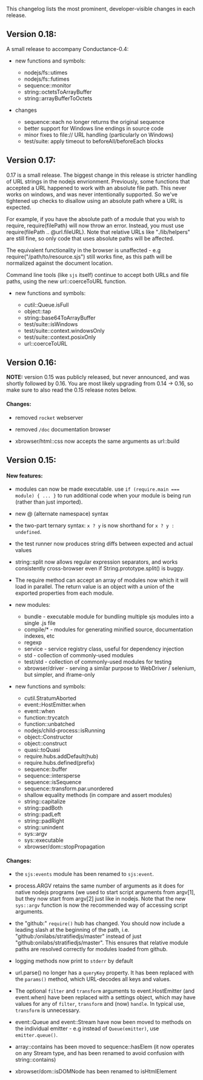 This changelog lists the most prominent, developer-visible changes in each release.

## Version 0.18:

A small release to accompany Conductance-0.4:

 * new functions and symbols:

    * nodejs/fs::utimes
    * nodejs/fs::futimes
    * sequence::monitor
    * string::octetsToArrayBuffer
    * string::arrayBufferToOctets

 * changes

    * sequence::each no longer returns the original sequence
    * better support for Windows line endings in source code
    * minor fixes to file:// URL handling (particularly on Windows)
    * test/suite: apply timeout to beforeAll/beforeEach blocks

## Version 0.17:

0.17 is a small release. The biggest change in this release is stricter
handling of URL strings in the nodejs envrionment. Previously, some functions
that accepted a URL happened to work with an absolute file path. This never
works on windows, and was never intentionally supported. So we've tightened
up checks to disallow using an absolute path where a URL is expected.

For example, if you have the absolute path of a module that you wish to require,
require(filePath) will now throw an error. Instead, you must use
require(filePath .. @url.fileURL). Note that relative URLs like "./lib/helpers"
are still fine, so only code that uses absolute paths will be affected.

The equivalent functionality in the browser is unaffected - e.g
require("/path/to/resource.sjs") still works fine, as this path will
be normalized against the document location.

Command line tools (like `sjs` itself) continue to accept both URLs and
file paths, using the new url::coerceToURL function.

 * new functions and symbols:
   
   * cutil::Queue.isFull
   * object::tap
   * string::base64ToArrayBuffer
   * test/suite::isWindows
   * test/suite::context.windowsOnly
   * test/suite::context.posixOnly
   * url::coerceToURL

## Version 0.16:

**NOTE:** version 0.15 was publicly released, but never announced,
and was shortly followed by 0.16. You are most likely upgrading
from 0.14 -> 0.16, so make sure to also read the 0.15 release
notes below.

#### Changes:

 * removed `rocket` webserver

 * removed `/doc` documentation browser

 * xbrowser/html::css now accepts the same arguments as url::build

## Version 0.15:

#### New features:

 * modules can now be made executable. use `if (require.main === module) { ... }` to run
   additional code when your module is being run (rather than just imported).

 * new @ (alternate namespace) syntax

 * the two-part ternary syntax: `x ? y` is now shorthand for `x ? y : undefined`.

 * the test runner now produces string diffs between expected and actual values

 * string::split now allows regular expression separators, and works consistently cross-browser
   even if String.prototype.split() is buggy.

 * The require method can accept an array of modules now which it will load in parallel. The
   return value is an object with a union of the exported properties from each module.

 * new modules:

   * bundle - executable module for bundling multiple sjs modules into a single .js file
   * compile/* - modules for generating minified source, documentation indexes, etc
   * regexp
   * service - service registry class, useful for dependency injection
   * std - collection of commonly-used modules
   * test/std - collection of commonly-used modules for testing
   * xbrowser/driver - serving a similar purpose to WebDriver / selenium, but simpler, and iframe-only

 * new functions and symbols:

   * cutil.StratumAborted
   * event::HostEmitter.when
   * event::when
   * function::trycatch
   * function::unbatched
   * nodejs/child-process::isRunning
   * object::Constructor
   * object::construct
   * quasi::toQuasi
   * require.hubs.addDefault(hub)
   * require.hubs.defined(prefix)
   * sequence::buffer
   * sequence::intersperse
   * sequence::isSequence
   * sequence::transform.par.unordered
   * shallow equality methods (in compare and assert modules)
   * string::capitalize
   * string::padBoth
   * string::padLeft
   * string::padRight
   * string::unindent
   * sys::argv
   * sys::executable
   * xbrowser/dom::stopPropagation

#### Changes:

 * the `sjs:events` module has been renamed to `sjs:event`.

 * process.ARGV retains the same number of arguments as it does for native nodejs programs
   (we used to start script arguments from argv[1], but they now start from argv[2] just like in nodejs.
   Note that the new `sys::argv` function is now the recommended way of accessing script arguments.

 * the "github:" `require()` hub has changed. You should now include a leading
   slash at the beginning of the path, i.e. "github:/onilabs/stratifiedjs/master"
   instead of just "github:onilabs/stratifiedjs/master". This ensures that
   relative module paths are resolved correctly for modules loaded from github.

 * logging methods now print to `stderr` by default

 * url.parse() no longer has a `queryKey` property. It has been
   replaced with the `params()` method, which URL-decodes all keys
   and values.

 * The optional `filter` and `transform` arguments to event.HostEmitter (and event.when) have been
   replaced with a settings object, which may have values for any of `filter`, `transform` and (now)
   `handle`. In typical use, `transform` is unnecessary.

 * event::Queue and event::Stream have now been moved to methods on the individual emitter - e.g
   instead of `Queue(emitter)`, use `emitter.queue()`.

 * array::contains has been moved to sequence::hasElem (it now operates on any Stream type, and
   has been renamed to avoid confusion with string::contains)

 * xbrowser/dom::isDOMNode has been renamed to isHtmlElement


